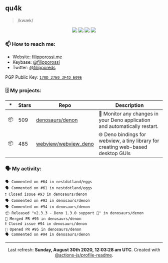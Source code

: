 ## qu4k

> /kwæk/

<p align="center">
  <img src="https://img.shields.io/badge/last%20major%20release-aug.%202000-important" />
  <img src="https://img.shields.io/badge/unminified%20size-6%20feet%206%20inches-informational" />
  <img src="https://img.shields.io/badge/vulnerabilities-high-critical" />
  <img src="https://img.shields.io/badge/code%20quality-A%20for%20effort-success" />
</p>

### 📫 How to reach me:

- Website: [filipporossi.me](https://filipporossi.me/)
- Keybase: [@filipporossi](https://keybase.io/filipporossi)
- Twitter: [@filipporeds](https://keybase.io/filipporeds)

PGP Public Key: [`170D 27E0 3F4D E09E`](https://keybase.io/filipporossi/pgp_keys.asc)

### 🗄 My projects:

|*|Stars|Repo|Description|
|---|---|---|---|
| 📦 | 509 | [denosaurs/denon](https://github.com/denosaurs/denon) | 👀 Monitor any changes in your Deno application and automatically restart. |
| 📦 | 485 | [webview/webview_deno](https://github.com/webview/webview_deno) | 🌐 Deno bindings for webview, a tiny library for creating web-based desktop GUIs |

### 🗣 My activity:

```
🗣 Commented on #64 in nestdotland/eggs
🗣 Commented on #61 in nestdotland/eggs
❗️ Closed issue #93 in denosaurs/denon
🗣 Commented on #93 in denosaurs/denon
🗣 Commented on #94 in denosaurs/denon
📦 Released "v2.3.3 - Deno 1.3.0 support 🎉" in denosaurs/denon
🎉 Merged PR #95 in denosaurs/denon
❗️ Closed issue #94 in denosaurs/denon
💪 Opened PR #95 in denosaurs/denon
🗣 Commented on #94 in denosaurs/denon
```

---

<p align="center">Last refresh: <b>Sunday, August 30th 2020, 12:03:28 am UTC</b>. Created with <a href=https://github.com/marketplace/actions/profile-readme>@actions-js/profile-readme</a>.</p>

